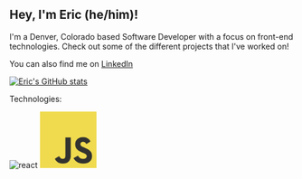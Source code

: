 ## Hey, I'm Eric (he/him)!

I'm a Denver, Colorado based Software Developer with a focus on front-end technologies.  Check out some of the different projects that I've worked on!

You can also find me on [LinkedIn](https://www.linkedin.com/in/eric-rabun-5b20a874/)

[![Eric's GitHub stats](https://github-readme-stats.vercel.app/api?username=errabun)](https://github.com/anuraghazra/github-readme-stats)

Technologies: 

<img src="https://mildaintrainings.com/wp-content/uploads/2017/11/react-logo.png" alt="react" width="100" height="auto" />
<img src="https://raw.githubusercontent.com/voodootikigod/logo.js/master/js.png" alt="javascript" width="100" height="auto" />


